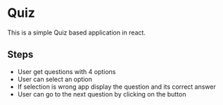 # Quiz

This is a simple Quiz based application in react.

## Steps
- User get questions with 4 options
- User can select an option
- If selection is wrong app display the question and its correct answer
- User can go to the next question by clicking on the button